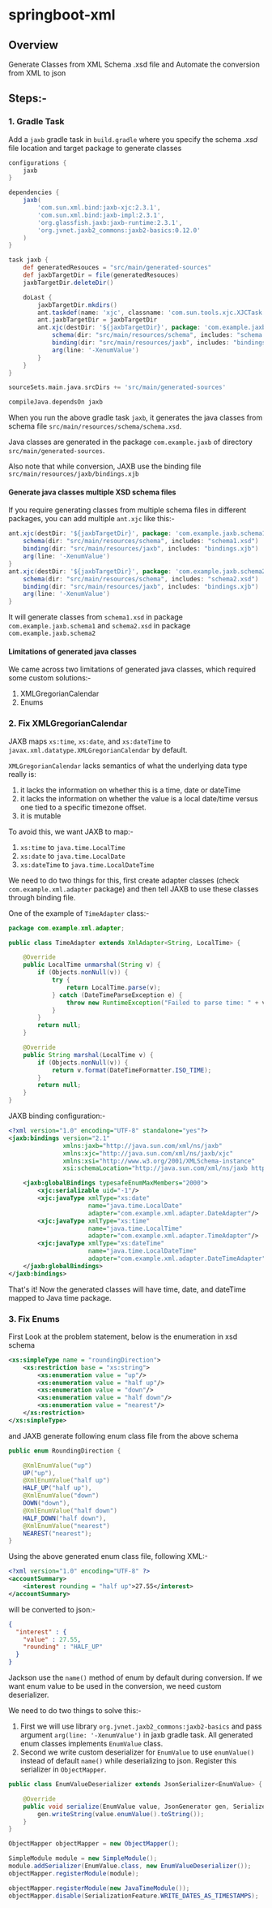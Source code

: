 # springboot-xml

## Overview
Generate Classes from XML Schema .xsd file and Automate the conversion from XML to json

## Steps:-
### 1. Gradle Task
Add a `jaxb` gradle task in `build.gradle` where you specify the schema *.xsd* file location and target package to generate classes

```gradle
configurations {
    jaxb
}

dependencies {
    jaxb(
        'com.sun.xml.bind:jaxb-xjc:2.3.1',
        'com.sun.xml.bind:jaxb-impl:2.3.1',
        'org.glassfish.jaxb:jaxb-runtime:2.3.1',
        'org.jvnet.jaxb2_commons:jaxb2-basics:0.12.0'
    )
}

task jaxb {
    def generatedResouces = "src/main/generated-sources"
    def jaxbTargetDir = file(generatedResouces)
    jaxbTargetDir.deleteDir()

    doLast {
        jaxbTargetDir.mkdirs()
        ant.taskdef(name: 'xjc', classname: 'com.sun.tools.xjc.XJCTask', classpath: configurations.jaxb.asPath)
        ant.jaxbTargetDir = jaxbTargetDir
        ant.xjc(destDir: '${jaxbTargetDir}', package: 'com.example.jaxb', extension: true){
            schema(dir: "src/main/resources/schema", includes: "schema.xsd")
            binding(dir: "src/main/resources/jaxb", includes: "bindings.xjb")
            arg(line: '-XenumValue')
        }
    }
}

sourceSets.main.java.srcDirs += 'src/main/generated-sources'

compileJava.dependsOn jaxb
```

When you run the above gradle task `jaxb`, it generates the java classes from schema file `src/main/resources/schema/schema.xsd`.

Java classes are generated in the package `com.example.jaxb` of directory `src/main/generated-sources`.

Also note that while conversion, JAXB use the binding file `src/main/resources/jaxb/bindings.xjb`

#### Generate java classes multiple XSD schema files
If you require generating classes from multiple schema files in different packages, you can add multiple `ant.xjc` like this:-

```gradle
ant.xjc(destDir: '${jaxbTargetDir}', package: 'com.example.jaxb.schema1', extension: true){
    schema(dir: "src/main/resources/schema", includes: "schema1.xsd")
    binding(dir: "src/main/resources/jaxb", includes: "bindings.xjb")
    arg(line: '-XenumValue')
}
ant.xjc(destDir: '${jaxbTargetDir}', package: 'com.example.jaxb.schema2', extension: true){
    schema(dir: "src/main/resources/schema", includes: "schema2.xsd")
    binding(dir: "src/main/resources/jaxb", includes: "bindings.xjb")
    arg(line: '-XenumValue')
}
```
It will generate classes from `schema1.xsd` in package `com.example.jaxb.schema1` and `schema2.xsd` in package `com.example.jaxb.schema2`

#### Limitations of generated java classes
We came across two limitations of generated java classes, which required some custom solutions:-

1. XMLGregorianCalendar
2. Enums

### 2. Fix XMLGregorianCalendar
JAXB maps `xs:time`, `xs:date`, and `xs:dateTime` to `javax.xml.datatype.XMLGregorianCalendar` by default. 

`XMLGregorianCalendar` lacks semantics of what the underlying data type really is:
1. it lacks the information on whether this is a time, date or dateTime
2. it lacks the information on whether the value is a local date/time versus one tied to a specific timezone offset.
3. it is mutable

To avoid this, we want JAXB to map:-
1. `xs:time` to `java.time.LocalTime`
2. `xs:date` to `java.time.LocalDate`
3. `xs:dateTime` to `java.time.LocalDateTime`

We need to do two things for this, first create adapter classes (check `com.example.xml.adapter` package) and then tell JAXB to use these classes through binding file.

One of the example of `TimeAdapter` class:-

```java
package com.example.xml.adapter;

public class TimeAdapter extends XmlAdapter<String, LocalTime> {

    @Override
    public LocalTime unmarshal(String v) {
        if (Objects.nonNull(v)) {
            try {
                return LocalTime.parse(v);
            } catch (DateTimeParseException e) {
                throw new RuntimeException("Failed to parse time: " + v, e);
            }
        }
        return null;
    }

    @Override
    public String marshal(LocalTime v) {
        if (Objects.nonNull(v)) {
            return v.format(DateTimeFormatter.ISO_TIME);
        }
        return null;
    }
}
```

JAXB binding configuration:-
```xml
<?xml version="1.0" encoding="UTF-8" standalone="yes"?>
<jaxb:bindings version="2.1"
               xmlns:jaxb="http://java.sun.com/xml/ns/jaxb"
               xmlns:xjc="http://java.sun.com/xml/ns/jaxb/xjc"
               xmlns:xsi="http://www.w3.org/2001/XMLSchema-instance"
               xsi:schemaLocation="http://java.sun.com/xml/ns/jaxb http://java.sun.com/xml/ns/jaxb/bindingschema_2_0.xsd">

    <jaxb:globalBindings typesafeEnumMaxMembers="2000">
        <xjc:serializable uid="-1"/>
        <xjc:javaType xmlType="xs:date"
                      name="java.time.LocalDate"
                      adapter="com.example.xml.adapter.DateAdapter"/>
        <xjc:javaType xmlType="xs:time"
                      name="java.time.LocalTime"
                      adapter="com.example.xml.adapter.TimeAdapter"/>
        <xjc:javaType xmlType="xs:dateTime"
                      name="java.time.LocalDateTime"
                      adapter="com.example.xml.adapter.DateTimeAdapter"/>
    </jaxb:globalBindings>
</jaxb:bindings>
```

That's it! Now the generated classes will have time, date, and dateTime mapped to Java time package.

### 3. Fix Enums

First Look at the problem statement, below is the enumeration in xsd schema
```xml
<xs:simpleType name = "roundingDirection">
    <xs:restriction base = "xs:string">
        <xs:enumeration value = "up"/>
        <xs:enumeration value = "half up"/>
        <xs:enumeration value = "down"/>
        <xs:enumeration value = "half down"/>
        <xs:enumeration value = "nearest"/>
    </xs:restriction>
</xs:simpleType>
```

and JAXB generate following enum class file from the above schema

```java
public enum RoundingDirection {

    @XmlEnumValue("up")
    UP("up"),
    @XmlEnumValue("half up")
    HALF_UP("half up"),
    @XmlEnumValue("down")
    DOWN("down"),
    @XmlEnumValue("half down")
    HALF_DOWN("half down"),
    @XmlEnumValue("nearest")
    NEAREST("nearest");
}
```
Using the above generated enum class file, following XML:-
```xml
<?xml version="1.0" encoding="UTF-8" ?>
<accountSummary>
    <interest rounding = "half up">27.55</interest>
</accountSummary>
```
will be converted to json:-
```json
{
  "interest" : {
    "value" : 27.55,
    "rounding" : "HALF_UP"
  }
}
```
Jackson use the `name()` method of enum by default during conversion. If we want enum value to be used in the conversion, we need custom deserializer.

We need to do two things to solve this:-
1. First we will use library `org.jvnet.jaxb2_commons:jaxb2-basics` and pass argument `arg(line: '-XenumValue')` in jaxb gradle task. All generated enum classes implements `EnumValue` class.
2. Second we write custom deserializer for `EnumValue` to use `enumValue()` instead of default `name()` while deserializing to json. Register this serializer in `ObjectMapper`. 

```java
public class EnumValueDeserializer extends JsonSerializer<EnumValue> {

    @Override
    public void serialize(EnumValue value, JsonGenerator gen, SerializerProvider serializers) throws IOException {
        gen.writeString(value.enumValue().toString());
    }
}
```

```java
ObjectMapper objectMapper = new ObjectMapper();

SimpleModule module = new SimpleModule();
module.addSerializer(EnumValue.class, new EnumValueDeserializer());
objectMapper.registerModule(module);

objectMapper.registerModule(new JavaTimeModule());
objectMapper.disable(SerializationFeature.WRITE_DATES_AS_TIMESTAMPS);
```

